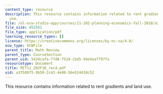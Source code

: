 ```yaml
---
content_type: resource
description: This resource contains information related to rent gradients and land
  use.
file: /ol-ocw-studio-app/courses/11-202-planning-economics-fall-2010/a3f589759b502c424e8056e524418c52_MIT11_202F10_rec4.pdf
file_size: 452561
file_type: application/pdf
learning_resource_types: []
license: https://creativecommons.org/licenses/by-nc-sa/4.0/
ocw_type: OCWFile
parent_title: Math Review
parent_type: CourseSection
parent_uid: 5434cafa-77d8-f524-cbd5-94e9aaf797fa
resourcetype: Document
title: MIT11_202F10_rec4.pdf
uid: a3f58975-9b50-2c42-4e80-56e524418c52
---
```

This resource contains information related to rent gradients and land use.